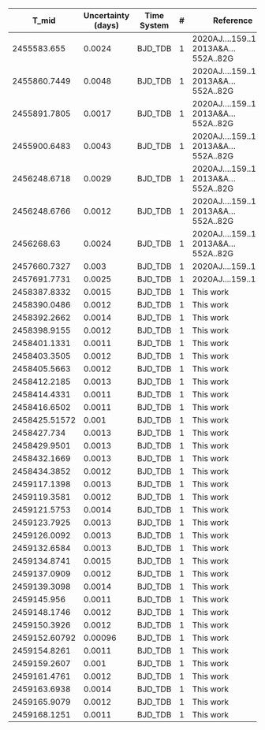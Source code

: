 |T_mid|Uncertainty (days)           |Time System|#                                            |Reference                           |
|-----|-----------------------------|-----------|---------------------------------------------|------------------------------------|
|2455583.655|0.0024                       |BJD_TDB    |1                                            |2020AJ….159..150P; 2013A&A…552A..82G|
|2455860.7449|0.0048                       |BJD_TDB    |1                                            |2020AJ….159..150P; 2013A&A…552A..82G|
|2455891.7805|0.0017                       |BJD_TDB    |1                                            |2020AJ….159..150P; 2013A&A…552A..82G|
|2455900.6483|0.0043                       |BJD_TDB    |1                                            |2020AJ….159..150P; 2013A&A…552A..82G|
|2456248.6718|0.0029                       |BJD_TDB    |1                                            |2020AJ….159..150P; 2013A&A…552A..82G|
|2456248.6766|0.0012                       |BJD_TDB    |1                                            |2020AJ….159..150P; 2013A&A…552A..82G|
|2456268.63|0.0024                       |BJD_TDB    |1                                            |2020AJ….159..150P; 2013A&A…552A..82G|
|2457660.7327|0.003                        |BJD_TDB    |1                                            |2020AJ....159..150P                 |
|2457691.7731|0.0025                       |BJD_TDB    |1                                            |2020AJ....159..150P                 |
|2458387.8332|0.0015                       |BJD_TDB    |1                                            |This work                           |
|2458390.0486|0.0012                       |BJD_TDB    |1                                            |This work                           |
|2458392.2662|0.0014                       |BJD_TDB    |1                                            |This work                           |
|2458398.9155|0.0012                       |BJD_TDB    |1                                            |This work                           |
|2458401.1331|0.0011                       |BJD_TDB    |1                                            |This work                           |
|2458403.3505|0.0012                       |BJD_TDB    |1                                            |This work                           |
|2458405.5663|0.0012                       |BJD_TDB    |1                                            |This work                           |
|2458412.2185|0.0013                       |BJD_TDB    |1                                            |This work                           |
|2458414.4331|0.0011                       |BJD_TDB    |1                                            |This work                           |
|2458416.6502|0.0011                       |BJD_TDB    |1                                            |This work                           |
|2458425.51572|0.001                        |BJD_TDB    |1                                            |This work                           |
|2458427.734|0.0013                       |BJD_TDB    |1                                            |This work                           |
|2458429.9501|0.0013                       |BJD_TDB    |1                                            |This work                           |
|2458432.1669|0.0013                       |BJD_TDB    |1                                            |This work                           |
|2458434.3852|0.0012                       |BJD_TDB    |1                                            |This work                           |
|2459117.1398|0.0013                       |BJD_TDB    |1                                            |This work                           |
|2459119.3581|0.0012                       |BJD_TDB    |1                                            |This work                           |
|2459121.5753|0.0014                       |BJD_TDB    |1                                            |This work                           |
|2459123.7925|0.0013                       |BJD_TDB    |1                                            |This work                           |
|2459126.0092|0.0013                       |BJD_TDB    |1                                            |This work                           |
|2459132.6584|0.0013                       |BJD_TDB    |1                                            |This work                           |
|2459134.8741|0.0015                       |BJD_TDB    |1                                            |This work                           |
|2459137.0909|0.0012                       |BJD_TDB    |1                                            |This work                           |
|2459139.3098|0.0014                       |BJD_TDB    |1                                            |This work                           |
|2459145.956|0.0011                       |BJD_TDB    |1                                            |This work                           |
|2459148.1746|0.0012                       |BJD_TDB    |1                                            |This work                           |
|2459150.3926|0.0012                       |BJD_TDB    |1                                            |This work                           |
|2459152.60792|0.00096                      |BJD_TDB    |1                                            |This work                           |
|2459154.8261|0.0011                       |BJD_TDB    |1                                            |This work                           |
|2459159.2607|0.001                        |BJD_TDB    |1                                            |This work                           |
|2459161.4761|0.0012                       |BJD_TDB    |1                                            |This work                           |
|2459163.6938|0.0014                       |BJD_TDB    |1                                            |This work                           |
|2459165.9079|0.0012                       |BJD_TDB    |1                                            |This work                           |
|2459168.1251|0.0011                       |BJD_TDB    |1                                            |This work                           |
